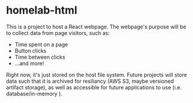 # homelab-html
This is a project to host a React webpage. The webpage's purpose will be to collect data from page visitors, such as:

<ul>
<li>Time spent on a page</li>
<li>Button clicks</li>
<li>Time between clicks</li>
<li>...and more!</li>
</ul>

Right now, it's just stored on the host file system. Future projects will store data such that it is archived for resiliancy (AWS S3, maybe versioned artifact storage), as well as accessible for future applications to use (i.e. database/in-memory ).
